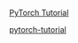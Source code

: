 
[PyTorch Tutorial](https://github.com/detectRecog/PyTorch-Tutorial)

[pytorch-tutorial](https://www.youtube.com/watch?v=Z_ikDlimN6A)
